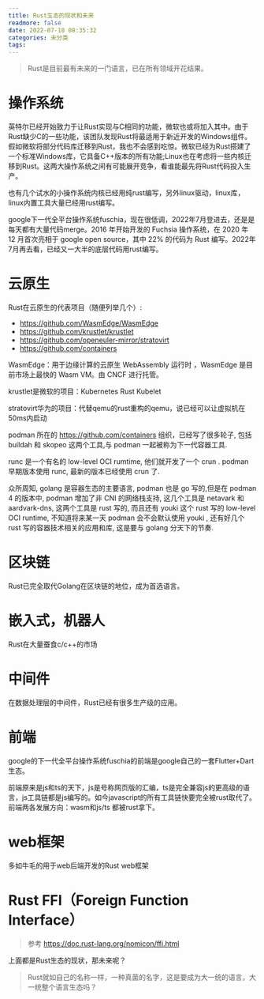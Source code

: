 ```yaml
---
title: Rust生态的现状和未来
readmore: false
date: 2022-07-18 08:35:32
categories: 未分类
tags:
---
```





> Rust是目前最有未来的一门语言，已在所有领域开花结果。

# 操作系统
英特尔已经开始致力于让Rust实现与C相同的功能，微软也或将加入其中。由于Rust缺少C的一些功能，该团队发现Rust将最适用于新近开发的Windows组件。假如微软将部分代码库迁移到Rust，我也不会感到吃惊。微软已经为Rust搭建了一个标准Windows库，它具备C++版本的所有功能;Linux也在考虑将一些内核迁移到Rust。这两大操作系统之间有可能展开竞争，看谁能最先将Rust代码投入生产。

也有几个试水的小操作系统内核已经用纯rust编写，另外linux驱动，linux库，linux内置工具大量已经用rust编写。

google下一代全平台操作系统fuschia，现在很低调，2022年7月登进去，还是是每天都有大量代码merge。2016 年开始开发的 Fuchsia 操作系统，在 2020 年 12 月首次亮相于 google open source，其中 22% 的代码为 Rust 编写。2022年7月再去看，已经又一大半的底层代码用rust编写。

# 云原生
Rust在云原生的代表项目（随便列举几个）:
* https://github.com/WasmEdge/WasmEdge
* https://github.com/krustlet/krustlet
* https://github.com/openeuler-mirror/stratovirt
* https://github.com/containers

WasmEdge：用于边缘计算的云原生 WebAssembly 运行时 ，WasmEdge 是目前市场上最快的 Wasm VM。由 CNCF 进行托管。

krustlet是微软的项目：Kubernetes Rust Kubelet

stratovirt华为的项目：代替qemu的rust重构的qemu，说已经可以让虚拟机在50ms内启动

podman 所在的 https://github.com/containers 组织，已经写了很多轮子, 包括 buildah 和 skopeo 这两个工具,与 podman 一起被称为下一代容器工具.

runc 是一个有名的 low-level OCI rumtime, 他们就开发了一个 crun . podman 早期版本使用 runc, 最新的版本已经使用 crun 了.

众所周知, golang 是容器生态的主要语言, podman 也是 go 写的,但是在 podman 4 的版本中, podman 增加了非 CNI 的网络栈支持, 这几个工具是 netavark 和 aardvark-dns, 这两个工具是 rust 写的, 而且还有 youki 这个 rust 写的 low-level OCI runtime, 不知道将来某一天 podman 会不会默认使用 youki , 还有好几个 rust 写的容器技术相关的应用和库, 这是要与 golang 分天下的节奏.

# 区块链
Rust已完全取代Golang在区块链的地位，成为首选语言。

# 嵌入式，机器人
Rust在大量蚕食c/c++的市场

# 中间件
在数据处理层的中间件，Rust已经有很多生产级的应用。

# 前端
google的下一代全平台操作系统fuschia的前端是google自己的一套Flutter+Dart生态。

前端原来是js和ts的天下，js是号称网页版的汇编，ts是完全兼容js的更高级的语言，js工具链都是js编写的。如今javascript的所有工具链快要完全被rust取代了。前端两各发展方向：wasm和js/ts  都被rust拿下。

# web框架
多如牛毛的用于web后端开发的Rust web框架

# Rust FFI（Foreign Function Interface）
> 参考 https://doc.rust-lang.org/nomicon/ffi.html

上面都是Rust生态的现状，那未来呢？

> Rust就如自己的名称一样，一种真菌的名字，这是要成为大一统的语言，大一统整个语言生态吗？